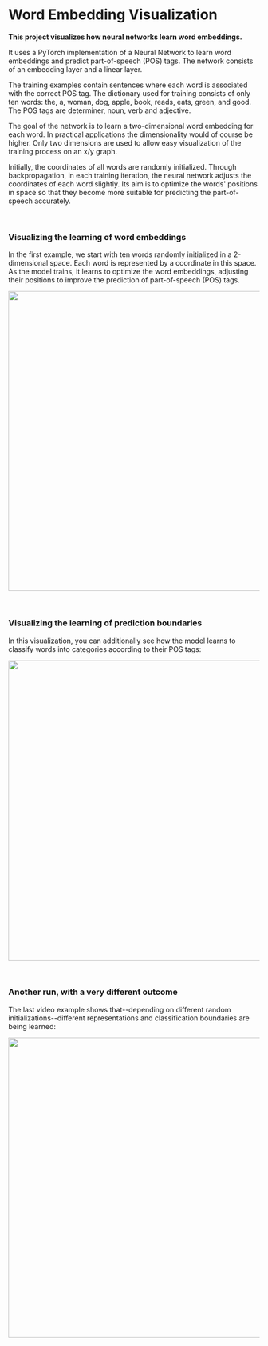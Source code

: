 # Word Embedding Visualization

**This project visualizes how neural networks learn word embeddings.**

It uses a PyTorch implementation of a Neural Network to learn word embeddings and predict part-of-speech (POS) tags. The network consists of an embedding layer and a linear layer.

The training examples contain sentences where each word is associated with the correct POS tag. The dictionary used for training consists of only ten words: the, a, woman, dog, apple, book, reads, eats, green, and good. The POS tags are determiner, noun, verb and adjective.

The goal of the network is to learn a two-dimensional word embedding for each word. In practical applications the dimensionality would of course be higher. Only two dimensions are used to allow easy visualization of the training process on an x/y graph.

Initially, the coordinates of all words are randomly initialized. Through backpropagation, in each training iteration, the neural network adjusts the coordinates of each word slightly. Its aim is to optimize the words'
positions in space so that they become more suitable for predicting the part-of-speech accurately.

&nbsp;

### Visualizing the learning of word embeddings

In the first example, we start with ten words randomly initialized in a 2-dimensional space. Each word is represented by a coordinate in this space. As the model trains, it learns to optimize the word embeddings, adjusting their positions to improve the prediction of part-of-speech (POS) tags.

<img src="videos/gif_no_background.gif" width="600"/>

&nbsp;

### Visualizing the learning of prediction boundaries

In this visualization, you can additionally see how the model learns to classify words into categories according to their POS tags:

<img src="videos/gif_1.gif" width="600"/>

&nbsp;

### Another run, with a very different outcome

The last video example shows that--depending on different random initializations--different representations and classification boundaries are being learned:

<img src="videos/gif_2.gif" width="600"/>


